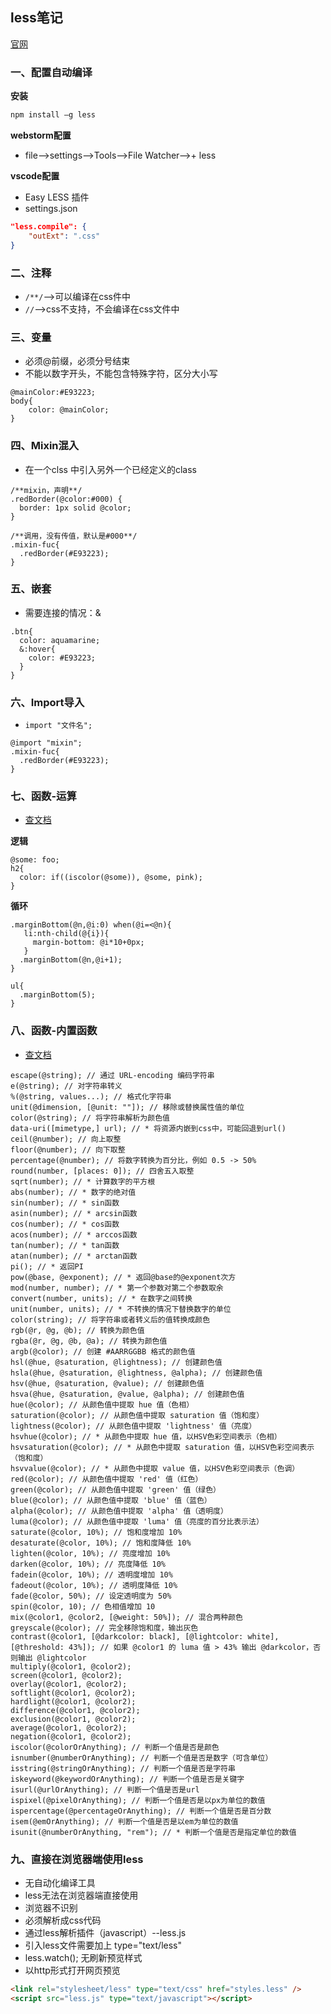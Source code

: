 ## less笔记

[官网](http://lesscss.cn/) 

### 一、配置自动编译

**安装**

```cmd
npm install –g less
```

**webstorm配置**

+ file—>settings—>Tools—>File Watcher—>+ less

**vscode配置**

+ Easy LESS 插件
+ settings.json

```json
"less.compile": {
	"outExt": ".css"
}
```

### 二、注释

+  `/**/`—>可以编译在css件中  
+  `//`—>css不支持，不会编译在css文件中

### 三、变量 

+ 必须@前缀，必须分号结束
+ 不能以数字开头，不能包含特殊字符，区分大小写

```less
@mainColor:#E93223;
body{
	color: @mainColor;
}
```

### 四、Mixin混入

+ 在一个clss 中引入另外一个已经定义的class

```less
/**mixin，声明**/
.redBorder(@color:#000) {
  border: 1px solid @color;
}

/**调用，没有传值，默认是#000**/
.mixin-fuc{
  .redBorder(#E93223);
}
```

### 五、嵌套

+ 需要连接的情况：&

```less
.btn{
  color: aquamarine;
  &:hover{
    color: #E93223;
  }
}
```

### 六、Import导入

+ `import "文件名";`

```less
@import "mixin";
.mixin-fuc{
  .redBorder(#E93223);
}
```

###  七、函数-运算

+ [查文档](https://less.bootcss.com/functions/#logical-functions)

**逻辑**

```less
@some: foo;
h2{
  color: if((iscolor(@some)), @some, pink);
}
```

**循环**

```less
.marginBottom(@n,@i:0) when(@i=<@n){
   li:nth-child(@{i}){
     margin-bottom: @i*10+0px;
   }
  .marginBottom(@n,@i+1);
}

ul{
  .marginBottom(5);
}
```

### 八、函数-内置函数

+ [查文档](https://less.bootcss.com/functions/#logical-functions)

```less
escape(@string); // 通过 URL-encoding 编码字符串
e(@string); // 对字符串转义
%(@string, values...); // 格式化字符串
unit(@dimension, [@unit: ""]); // 移除或替换属性值的单位
color(@string); // 将字符串解析为颜色值
data-uri([mimetype,] url); // * 将资源内嵌到css中，可能回退到url()
ceil(@number); // 向上取整
floor(@number); // 向下取整
percentage(@number); // 将数字转换为百分比，例如 0.5 -> 50%
round(number, [places: 0]); // 四舍五入取整
sqrt(number); // * 计算数字的平方根
abs(number); // * 数字的绝对值
sin(number); // * sin函数
asin(number); // * arcsin函数
cos(number); // * cos函数
acos(number); // * arccos函数
tan(number); // * tan函数
atan(number); // * arctan函数
pi(); // * 返回PI
pow(@base, @exponent); // * 返回@base的@exponent次方
mod(number, number); // * 第一个参数对第二个参数取余
convert(number, units); // * 在数字之间转换
unit(number, units); // * 不转换的情况下替换数字的单位
color(string); // 将字符串或者转义后的值转换成颜色
rgb(@r, @g, @b); // 转换为颜色值
rgba(@r, @g, @b, @a); // 转换为颜色值
argb(@color); // 创建 #AARRGGBB 格式的颜色值
hsl(@hue, @saturation, @lightness); // 创建颜色值
hsla(@hue, @saturation, @lightness, @alpha); // 创建颜色值
hsv(@hue, @saturation, @value); // 创建颜色值
hsva(@hue, @saturation, @value, @alpha); // 创建颜色值
hue(@color); // 从颜色值中提取 hue 值（色相）
saturation(@color); // 从颜色值中提取 saturation 值（饱和度）
lightness(@color); // 从颜色值中提取 'lightness' 值（亮度）
hsvhue(@color); // * 从颜色中提取 hue 值，以HSV色彩空间表示（色相）
hsvsaturation(@color); // * 从颜色中提取 saturation 值，以HSV色彩空间表示（饱和度）
hsvvalue(@color); // * 从颜色中提取 value 值，以HSV色彩空间表示（色调）
red(@color); // 从颜色值中提取 'red' 值（红色）
green(@color); // 从颜色值中提取 'green' 值（绿色）
blue(@color); // 从颜色值中提取 'blue' 值（蓝色）
alpha(@color); // 从颜色值中提取 'alpha' 值（透明度）
luma(@color); // 从颜色值中提取 'luma' 值（亮度的百分比表示法）
saturate(@color, 10%); // 饱和度增加 10%
desaturate(@color, 10%); // 饱和度降低 10%
lighten(@color, 10%); // 亮度增加 10%
darken(@color, 10%); // 亮度降低 10%
fadein(@color, 10%); // 透明度增加 10%
fadeout(@color, 10%); // 透明度降低 10%
fade(@color, 50%); // 设定透明度为 50%
spin(@color, 10); // 色相值增加 10
mix(@color1, @color2, [@weight: 50%]); // 混合两种颜色
greyscale(@color); // 完全移除饱和度，输出灰色
contrast(@color1, [@darkcolor: black], [@lightcolor: white], [@threshold: 43%]); // 如果 @color1 的 luma 值 > 43% 输出 @darkcolor，否则输出 @lightcolor
multiply(@color1, @color2);
screen(@color1, @color2);
overlay(@color1, @color2);
softlight(@color1, @color2);
hardlight(@color1, @color2);
difference(@color1, @color2);
exclusion(@color1, @color2);
average(@color1, @color2);
negation(@color1, @color2);
iscolor(@colorOrAnything); // 判断一个值是否是颜色
isnumber(@numberOrAnything); // 判断一个值是否是数字（可含单位）
isstring(@stringOrAnything); // 判断一个值是否是字符串
iskeyword(@keywordOrAnything); // 判断一个值是否是关键字
isurl(@urlOrAnything); // 判断一个值是否是url
ispixel(@pixelOrAnything); // 判断一个值是否是以px为单位的数值
ispercentage(@percentageOrAnything); // 判断一个值是否是百分数
isem(@emOrAnything); // 判断一个值是否是以em为单位的数值
isunit(@numberOrAnything, "rem"); // * 判断一个值是否是指定单位的数值

```

### 九、直接在浏览器端使用less

- 无自动化编译工具
- less无法在浏览器端直接使用
- 浏览器不识别
- 必须解析成css代码
- 通过less解析插件（javascript）--less.js
- 引入less文件需要加上 type="text/less"
- less.watch(); 无刷新预览样式
- 以http形式打开网页预览

```html
<link rel="stylesheet/less" type="text/css" href="styles.less" />
<script src="less.js" type="text/javascript"></script>
```



